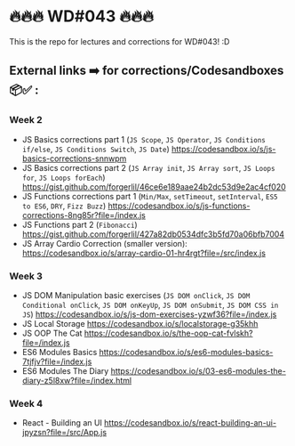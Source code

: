 # 🔥🔥🔥 WD#043 🔥🔥🔥

This is the repo for lectures and corrections for WD#043! :D

## External links ➡️ for corrections/Codesandboxes 📦✅ :

### Week 2

- JS Basics corrections part 1 (`JS Scope`, `JS Operator`, `JS Conditions if/else`, `JS Conditions Switch`, `JS Date`) https://codesandbox.io/s/js-basics-corrections-snnwpm
- JS Basics corrections part 2 (`JS Array init`, `JS Array sort`, `JS Loops for`, `JS Loops forEach`) https://gist.github.com/forgerlil/46ce6e189aae24b2dc53d9e2ac4cf020
- JS Functions corrections part 1 (`Min/Max`, `setTimeout`, `setInterval`, `ES5 to ES6`, `DRY`, `Fizz Buzz`) https://codesandbox.io/s/js-functions-corrections-8ng85r?file=/index.js
- JS Functions part 2 (`Fibonacci`) https://gist.github.com/forgerlil/427a82db0534dfc3b5fd70a06bfb7004
- JS Array Cardio Correction (smaller version): https://codesandbox.io/s/array-cardio-01-hr4rgt?file=/src/index.js

### Week 3

- JS DOM Manipulation basic exercises (`JS DOM onClick`, `JS DOM Conditional onClick`, `JS DOM onKeyUp`, `JS DOM onSubmit`, `JS DOM CSS in JS`) https://codesandbox.io/s/js-dom-exercises-yzwf36?file=/index.js
- JS Local Storage https://codesandbox.io/s/localstorage-g35khh
- JS OOP The Cat https://codesandbox.io/s/the-oop-cat-fvlskh?file=/index.js
- ES6 Modules Basics https://codesandbox.io/s/es6-modules-basics-7tjfjv?file=/index.js
- ES6 Modules The Diary https://codesandbox.io/s/03-es6-modules-the-diary-z5l8xw?file=/index.html

### Week 4

- React - Building an UI https://codesandbox.io/s/react-building-an-ui-jpyzsn?file=/src/App.js
